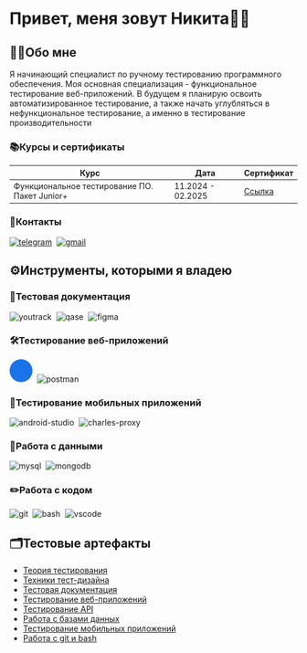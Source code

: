 # Привет, меня зовут Никита🙋‍♂️

## 🧑‍💻Обо мне

Я начинающий специалист по ручному тестированию программного обеспечения. Моя основная специализация - функциональное тестирование веб-приложений. В будущем я планирую освоить автоматизированное тестирование, а также начать углубляться в нефункциональное тестирование, а именно в тестирование производительности

### 📚Курсы и сертификаты

| Курс                                                     | Дата              | Сертификат |
|----------------------------------------------------------|-------------------|------------|
| Функциональное тестирование ПО.  Пакет Junior+           | 11.2024 - 02.2025 | [Ссылка](https://drive.google.com/file/d/1YKW607Xauf6cB0TlS_UH-ClowNk8Upgs/view?usp=sharing) |

<!--### 📄Резюме

Ознакомиться с моим резюме можно [здесь](https://drive.google.com/file/d/1jcJfBRchUFGHlIJx-84NXeGSIoQbtH7P/view?usp=sharing)-->

### 🔗Контакты

<div>
  <!-- <a href="ссылка"><img src="https://files.svgcdn.io/skill-icons/linkedin.svg" width="40px" height="40px" title="linkedin" alt="linkedin"></a>&nbsp -->
  <a href="https://t.me/nikitagolyakov30"><img src="https://files.svgcdn.io/logos/telegram.svg" width="40px" height="40px" title="telegram" alt="telegram"></a>&nbsp
  <a href="mailto:nikitagolyakov30@gmail.com"><img src="https://files.svgcdn.io/logos/google-gmail.svg" width="40px" height="40px" title="gmail" alt="gmail"></a>&nbsp
</div>

## ⚙️Инструменты, которыми я владею

### 📁Тестовая документация

<div>
  <img src="https://files.svgcdn.io/logos/youtrack.svg" width="40px" height="40px" title="youtrack" alt="youtrack">&nbsp
  <img src="https://files.svgcdn.io/simple-icons/qase.svg" width="40px" height="40px" title="qase" alt="qase">&nbsp
  <img src="https://files.svgcdn.io/logos/figma.svg" width="40px" height="40px" title="figma" alt="figma">&nbsp
</div>

### 🛠Тестирование веб-приложений

<div>
  <img src="https://raw.githubusercontent.com/ChromeDevTools/devtools-logo/6dd4391f4855e11c4b959fac0b5bed71cbef6f30/logos/svg/chrome-devtools-circle-responsive.svg" width="40px" height="40px" title="devtools" alt="devtools">&nbsp
  <img src="https://files.svgcdn.io/devicon/postman.svg" width="40px" height="40px" title="postman" alt="postman">&nbsp
</div>

### 📱Тестирование мобильных приложений

<div>
  <img src="https://files.svgcdn.io/devicon/androidstudio.svg" width="40px" height="40px" title="android-studio" alt="android-studio">&nbsp
  <img src="https://user-images.githubusercontent.com/15472/41327135-e4bf090c-6eca-11e8-9b76-032e8e2b0707.png" width="40px" height="40px" title="charles-proxy" alt="charles-proxy">&nbsp
</div>

### 💾Работа с данными

<div>
  <img src="https://files.svgcdn.io/devicon/mysql.svg" width="40px" height="40px" title="mysql" alt="mysql">&nbsp
  <img src="https://files.svgcdn.io/devicon/mongodb.svg" width="40px" height="40px" title="mongodb" alt="mongodb">&nbsp
</div>

### ✏️Работа с кодом

<div>
  <img src="https://files.svgcdn.io/devicon/git.svg" width="40px" height="40px" title="git" alt="git">&nbsp
  <img src="https://files.svgcdn.io/devicon/bash.svg" width="40px" height="40px" title="bash" alt="bash">&nbsp
  <img src="https://files.svgcdn.io/devicon/vscode.svg" width="40px" height="40px" title="vscode" alt="vscode">&nbsp
</div>

## 🗂Тестовые артефакты

* [Теория тестирования](https://github.com/golyakovn3/theory)
* [Техники тест-дизайна](https://github.com/golyakovn3/design)
* [Тестовая документация](https://github.com/golyakovn3/docs)
* [Тестирование веб-приложений](https://github.com/golyakovn3/web)
* [Тестирование API](https://github.com/golyakovn3/api)
* [Работа с базами данных](https://github.com/golyakovn3/database)
* [Тестирование мобильных приложений](https://github.com/golyakovn3/mobile)
* [Работа с git и bash](https://github.com/golyakovn3/git_bash)

